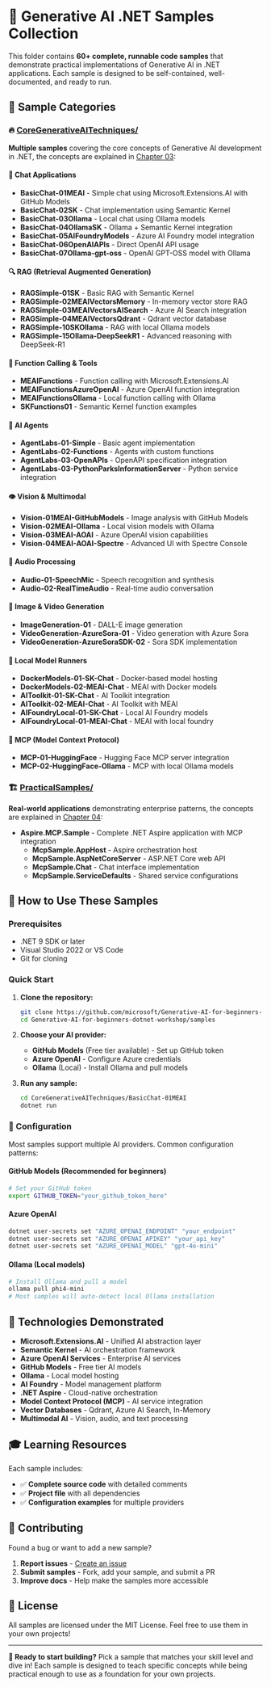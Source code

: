 # 🧪 Generative AI .NET Samples Collection

This folder contains **60+ complete, runnable code samples** that demonstrate practical implementations of Generative AI in .NET applications. Each sample is designed to be self-contained, well-documented, and ready to run.

## 📁 Sample Categories

### 🔥 [CoreGenerativeAITechniques/](./CoreGenerativeAITechniques/)

**Multiple samples** covering the core concepts of Generative AI development in .NET, the concepts are explained in [Chapter 03](../03-CoreGenerativeAITechniques/readme.md):

#### 💬 **Chat Applications**

- **BasicChat-01MEAI** - Simple chat using Microsoft.Extensions.AI with GitHub Models
- **BasicChat-02SK** - Chat implementation using Semantic Kernel
- **BasicChat-03Ollama** - Local chat using Ollama models
- **BasicChat-04OllamaSK** - Ollama + Semantic Kernel integration
- **BasicChat-05AIFoundryModels** - Azure AI Foundry model integration
- **BasicChat-06OpenAIAPIs** - Direct OpenAI API usage
- **BasicChat-07Ollama-gpt-oss** - OpenAI GPT-OSS model with Ollama

#### 🔍 **RAG (Retrieval Augmented Generation)**

- **RAGSimple-01SK** - Basic RAG with Semantic Kernel
- **RAGSimple-02MEAIVectorsMemory** - In-memory vector store RAG
- **RAGSimple-03MEAIVectorsAISearch** - Azure AI Search integration
- **RAGSimple-04MEAIVectorsQdrant** - Qdrant vector database
- **RAGSimple-10SKOllama** - RAG with local Ollama models
- **RAGSimple-15Ollama-DeepSeekR1** - Advanced reasoning with DeepSeek-R1

#### 🎯 **Function Calling & Tools**

- **MEAIFunctions** - Function calling with Microsoft.Extensions.AI
- **MEAIFunctionsAzureOpenAI** - Azure OpenAI function integration
- **MEAIFunctionsOllama** - Local function calling with Ollama
- **SKFunctions01** - Semantic Kernel function examples

#### 🤖 **AI Agents**

- **AgentLabs-01-Simple** - Basic agent implementation
- **AgentLabs-02-Functions** - Agents with custom functions
- **AgentLabs-03-OpenAPIs** - OpenAPI specification integration
- **AgentLabs-03-PythonParksInformationServer** - Python service integration

#### 👁️ **Vision & Multimodal**

- **Vision-01MEAI-GitHubModels** - Image analysis with GitHub Models
- **Vision-02MEAI-Ollama** - Local vision models with Ollama
- **Vision-03MEAI-AOAI** - Azure OpenAI vision capabilities
- **Vision-04MEAI-AOAI-Spectre** - Advanced UI with Spectre Console

#### 🎵 **Audio Processing**

- **Audio-01-SpeechMic** - Speech recognition and synthesis
- **Audio-02-RealTimeAudio** - Real-time audio conversation

#### 🎨 **Image & Video Generation**

- **ImageGeneration-01** - DALL-E image generation
- **VideoGeneration-AzureSora-01** - Video generation with Azure Sora
- **VideoGeneration-AzureSoraSDK-02** - Sora SDK implementation

#### 🐳 **Local Model Runners**

- **DockerModels-01-SK-Chat** - Docker-based model hosting
- **DockerModels-02-MEAI-Chat** - MEAI with Docker models
- **AIToolkit-01-SK-Chat** - AI Toolkit integration
- **AIToolkit-02-MEAI-Chat** - AI Toolkit with MEAI
- **AIFoundryLocal-01-SK-Chat** - Local AI Foundry models
- **AIFoundryLocal-01-MEAI-Chat** - MEAI with local foundry

#### 🔗 **MCP (Model Context Protocol)**

- **MCP-01-HuggingFace** - Hugging Face MCP server integration
- **MCP-02-HuggingFace-Ollama** - MCP with local Ollama models

### 🏗️ [PracticalSamples/](./PracticalSamples/)

**Real-world applications** demonstrating enterprise patterns, the concepts are explained in [Chapter 04](../04-PracticalSamples/readme.md):

- **Aspire.MCP.Sample** - Complete .NET Aspire application with MCP integration
  - **McpSample.AppHost** - Aspire orchestration host
  - **McpSample.AspNetCoreServer** - ASP.NET Core web API
  - **McpSample.Chat** - Chat interface implementation
  - **McpSample.ServiceDefaults** - Shared service configurations

## 🚀 How to Use These Samples

### Prerequisites

- .NET 9 SDK or later
- Visual Studio 2022 or VS Code
- Git for cloning

### Quick Start

1. **Clone the repository:**

   ```bash
   git clone https://github.com/microsoft/Generative-AI-for-beginners-dotnet-workshop.git
   cd Generative-AI-for-beginners-dotnet-workshop/samples
   ```

2. **Choose your AI provider:**
   - **GitHub Models** (Free tier available) - Set up GitHub token
   - **Azure OpenAI** - Configure Azure credentials
   - **Ollama** (Local) - Install Ollama and pull models

3. **Run any sample:**

   ```bash
   cd CoreGenerativeAITechniques/BasicChat-01MEAI
   dotnet run
   ```

### 🔧 Configuration

Most samples support multiple AI providers. Common configuration patterns:

#### GitHub Models (Recommended for beginners)

```bash
# Set your GitHub token
export GITHUB_TOKEN="your_github_token_here"
```

#### Azure OpenAI

```bash
dotnet user-secrets set "AZURE_OPENAI_ENDPOINT" "your_endpoint"
dotnet user-secrets set "AZURE_OPENAI_APIKEY" "your_api_key"
dotnet user-secrets set "AZURE_OPENAI_MODEL" "gpt-4o-mini"
```

#### Ollama (Local models)

```bash
# Install Ollama and pull a model
ollama pull phi4-mini
# Most samples will auto-detect local Ollama installation
```

## 🔧 Technologies Demonstrated

- **Microsoft.Extensions.AI** - Unified AI abstraction layer
- **Semantic Kernel** - AI orchestration framework
- **Azure OpenAI Services** - Enterprise AI services
- **GitHub Models** - Free tier AI models
- **Ollama** - Local model hosting
- **AI Foundry** - Model management platform
- **.NET Aspire** - Cloud-native orchestration
- **Model Context Protocol (MCP)** - AI service integration
- **Vector Databases** - Qdrant, Azure AI Search, In-Memory
- **Multimodal AI** - Vision, audio, and text processing

## 🎓 Learning Resources

Each sample includes:

- ✅ **Complete source code** with detailed comments
- ✅ **Project file** with all dependencies
- ✅ **Configuration examples** for multiple providers

## 🤝 Contributing

Found a bug or want to add a new sample?

1. **Report issues** - [Create an issue](https://github.com/microsoft/Generative-AI-for-beginners-dotnet-workshop/issues)
2. **Submit samples** - Fork, add your sample, and submit a PR
3. **Improve docs** - Help make the samples more accessible

## 📄 License

All samples are licensed under the MIT License. Feel free to use them in your own projects!

---

**🚀 Ready to start building?** Pick a sample that matches your skill level and dive in! Each sample is designed to teach specific concepts while being practical enough to use as a foundation for your own projects.
